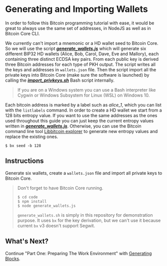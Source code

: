 # Generating and Importing Wallets

In order to follow this Bitcoin programming tutorial with ease, it would be great to always use the same set of addresses, in NodeJS as well as in Bitcoin Core CLI.

We currently can't import a mnemonic or a HD wallet seed to Bitcoin Core. So we will use the script 
[_**generate\_wallets.js**_](https://github.com/bitcoin-studio/Bitcoin-Programming-with-BitcoinJS/blob/master/code/generate_wallets.js)
which will generate six different BIP32 HD wallets \(Alice, Bob, Carol, Dave, Eve and Mallory\), each containing three 
distinct ECDSA key pairs. From each public key is derived three Bitcoin addresses for each type of PKH output. 
The script writes all the keys and addresses in `wallets.json` file. Then the script import all the private keys into 
Bitcoin Core \(make sure the software is launched\) by calling the 
[***import\_privkeys.sh***](https://github.com/bitcoin-studio/Bitcoin-Programming-with-BitcoinJS/blob/master/code/import_privkeys.sh)
Bash script internally.

> If you are on a Windows system you can use a Bash interpreter like Cygwin or Windows Subsystem for Linux \(WSL\) on Windows 10.

Each bitcoin address is marked by a label such as *alice\_1*, which you can list with the `listlabels` command.
In order to create a HD wallet we start from a 128 bits entropy value. If you want to use the same addresses as the ones 
used throughout this guide you can just keep the current entropy values written in 
[_**generate\_wallets.js**_](https://github.com/bitcoin-studio/Bitcoin-Programming-with-BitcoinJS/blob/master/code/generate_wallets.js). 
Otherwise, you can use the Bitcoin command line tool [Libbitcoin explorer](https://github.com/libbitcoin/libbitcoin-explorer) to generate new entropy values and replace the existing ones.

```shell
$ bx seed -b 128
```

## Instructions

Generate six wallets, create a `wallets.json` file and import all private keys to Bitcoin Core.

> Don't forget to have Bitcoin Core running.
>
> ```shell
> $ cd code
> $ npm install
> $ node generate_wallets.js
> ```
>
> `generate_wallets.sh` is simply in this repository for demonstration purpose. It uses `bx` for the key derivation, but we can't use it because current `bx` v3 doesn't support Segwit.

## What's Next?

Continue "Part One: Preparing The Work Environment" with [Generating Blocks](02_1_generating_blocks.md).
